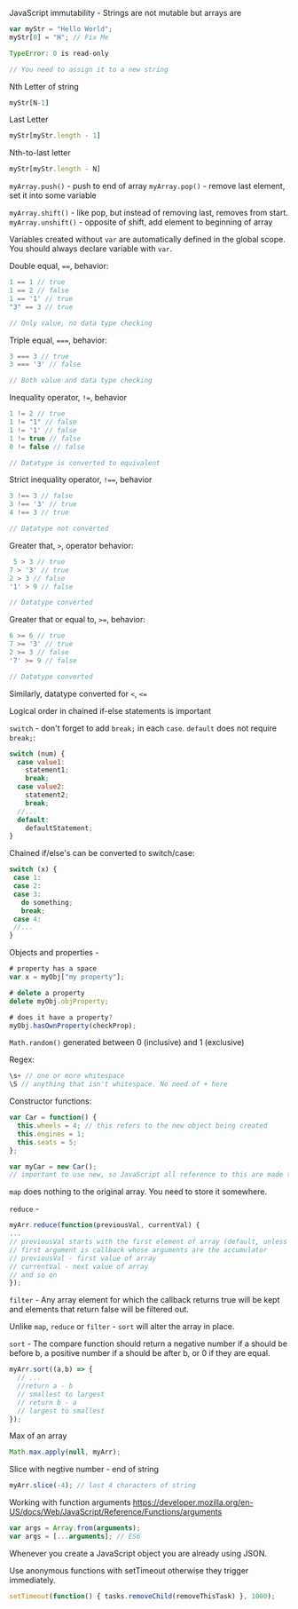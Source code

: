JavaScript immutability -
Strings are not mutable but arrays are

```JavaScript
var myStr = "Hello World";
myStr[0] = "H"; // Fix Me

TypeError: 0 is read-only

// You need to assign it to a new string
```

Nth Letter of string

```JavaScript
myStr[N-1]
```

Last Letter
```JavaScript
myStr[myStr.length - 1]
```

Nth-to-last letter
```JavaScript
myStr[myStr.length - N]
```

`myArray.push()` - push to end of array
`myArray.pop()` - remove last element, set it into some variable

`myArray.shift()` - like pop, but instead of removing last, removes from start.
`myArray.unshift()` - opposite of shift, add element to beginning of array

Variables created without `var` are automatically defined in the global scope. You should always declare variable with `var`.

Double equal, `==`, behavior:

```JavaScript
1 == 1 // true
1 == 2 // false
1 == '1' // true
"3" == 3 // true

// Only value, no data type checking
```

Triple equal, `===`, behavior:

```JavaScript
3 === 3 // true
3 === '3' // false

// Both value and data type checking
```

Inequality operator, `!=`, behavior

```JavaScript
1 != 2 // true
1 != "1" // false
1 != '1' // false
1 != true // false
0 != false // false

// Datatype is converted to equivalent
```

Strict inequality operator, `!==`, behavior

```JavaScript
3 !== 3 // false
3 !== '3' // true
4 !== 3 // true

// Datatype not converted
```

Greater that, `>`, operator behavior:

```JavaScript
 5 > 3 // true
7 > '3' // true
2 > 3 // false
'1' > 9 // false

// Datatype converted
```

Greater that or equal to, `>=`, behavior:

```JavaScript
6 >= 6 // true
7 >= '3' // true
2 >= 3 // false
'7' >= 9 // false

// Datatype converted
```

Similarly, datatype converted for `<`, `<=`

Logical order in chained if-else statements is important

`switch` - don't forget to add `break;` in each `case`. `default` does not require `break;`:

```JavaScript
switch (num) {
  case value1:
    statement1;
    break;
  case value2:
    statement2;
    break;
  //...
  default:
    defaultStatement;
}
```

Chained if/else's can be converted to switch/case:

```JavaScript
switch (x) {
 case 1:
 case 2:
 case 3:
   do something;
   break;
 case 4:
 //...
}
```

Objects and properties -

```JavaScript
# property has a space
var x = myObj["my property"];

# delete a property
delete myObj.objProperty;

# does it have a property?
myObj.hasOwnProperty(checkProp);
```

`Math.random()` generated between 0 (inclusive) and 1 (exclusive)

Regex:
```JavaScript
\s+ // one or more whitespace
\S // anything that isn't whitespace. No need of + here
```

Constructor functions:
```JavaScript
var Car = function() {
  this.wheels = 4; // this refers to the new object being created
  this.engines = 1;
  this.seats = 5;
};

var myCar = new Car();
// important to use new, so JavaScript all reference to this are made to new object
```

`map` does nothing to the original array. You need to store it somewhere.

`reduce` -

```JavaScript
myArr.reduce(function(previousVal, currentVal) {
...
// previousVal starts with the first element of array (default, unless optional 2nd argument is passed, in which case it becomes that value)
// first argument is callback whose arguments are the accumulator
// previousVal - first value of array
// currentVal - next value of array
// and so on
});
```

`filter` - Any array element for which the callback returns true will be kept and elements that return false will be filtered out.

Unlike `map`, `reduce` or `filter` - `sort` will alter the array in place.

`sort` - The compare function should return a negative number if a should be before b, a positive number if a should be after b, or 0 if they are equal.

```JavaScript
myArr.sort((a,b) => {
  // ...
  //return a - b
  // smallest to largest
  // return b - a
  // largest to smallest
});
```

Max of an array
```JavaScript
Math.max.apply(null, myArr);
```

Slice with negtive number - end of string

```JavaScript
myArr.slice(-4); // last 4 characters of string
```

Working with function arguments
https://developer.mozilla.org/en-US/docs/Web/JavaScript/Reference/Functions/arguments

```JavaScript
var args = Array.from(arguments);
var args = [...arguments]; // ES6
```

Whenever you create a JavaScript object you are already using JSON.

Use anonymous functions with setTimeout otherwise they trigger immediately.

```JavaScript
setTimeout(function() { tasks.removeChild(removeThisTask) }, 1000);
```
